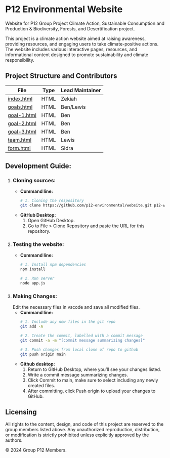 # P12 Environmental Website
Website for P12 Group Project Climate Action, Sustainable Consumption and Production &amp;
Biodiversity, Forests, and Desertification project.

This project is a climate action website aimed at raising awareness, providing resources,
and engaging users to take climate-positive actions. The website includes various interactive
pages, resources, and informational content designed to promote sustainability and climate responsibility.

## Project Structure and Contributors

| File                                    | Type | Lead Maintainer  |
|-----------------------------------------|------|------------------|
| [index.html](./app/public/index.html)   | HTML | Zekiah           |
| [goals.html](./app/public/goal-3.html)  | HTML | Ben/Lewis        |
| [goal-1.html](./app/public/goal-1.html) | HTML | Ben              |
| [goal-2.html](./app/public/goal-2.html) | HTML | Ben              |
| [goal-3.html](./app/public/goal-3.html) | HTML | Ben              |
| [team.html](./app/public/team.html)     | HTML | Lewis            |
| [form.html](./app/public/form.html)     | HTML | Sidra            |

## Development Guide:
1. ### Cloning sources:
    - **Command line:**
        ```bash
        # 1. Cloning the respository
        git clone https://github.com/p12-environmental/website.git p12-website
        ```
    - **GitHub Desktop:**
        1. Open GitHub Desktop.
        2. Go to File > Clone Repository and paste the URL for this repository.
2. ### Testing the website:
    - **Command line:**
        ```sh
        # 1. Install npm dependencies
        npm install
        ```
        ```sh
        # 2. Run server
        node app.js
        ```
3. ### Making Changes:
    Edit the necessary files in vscode and save all modified files.
    - **Command line:**
        ```bash
        # 1. Include any new files in the git repo
        git add -A
        ```
        ```bash
        # 2. Create the commit, labelled with a commit message
        git commit -a -m "[commit message summarizing changes]"
        ```
        ```bash
        # 3. Push changes from local clone of repo to github
        git push origin main
        ```
    - **Github desktop:**
        1. Return to GitHub Desktop, where you’ll see your changes listed.
        2. Write a commit message summarizing changes.
        3. Click Commit to main, make sure to select including any newly created files.
        4. After committing, click Push origin to upload your changes to GitHub.

## Licensing
All rights to the content, design, and code of this project are reserved to the group members listed above. Any unauthorized reproduction, distribution, or modification is strictly prohibited unless explicitly approved by the authors.

© 2024 Group P12 Members.
